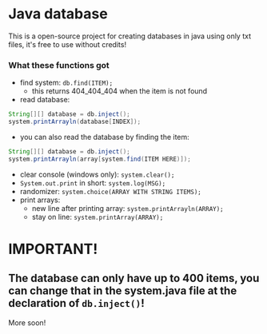 # Java database
This is a open-source project for creating databases in java using only txt files, it's free to use without credits!
### What these functions got
- find system: `db.find(ITEM);`
  - this returns 404_404_404 when the item is not found
- read database:
```java
String[][] database = db.inject();
system.printArrayln(database[INDEX]);
```
  - you can also read the database by finding the item:
  ```java
  String[][] database = db.inject();
  system.printArrayln(array[system.find(ITEM HERE)]);
  ```
- clear console (windows only): `system.clear();`
- `System.out.print` in short: `system.log(MSG);`
- randomizer: `system.choice(ARRAY WITH STRING ITEMS);`
- print arrays:
  - new line after printing array: `system.printArrayln(ARRAY);`
  - stay on line: `system.printArray(ARRAY);`

# IMPORTANT!
## **The database can only have up to 400 items, you can change that in the system.java file at the declaration of `db.inject()`!**
More soon!
